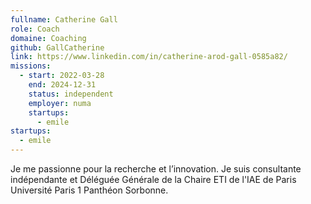 ```yaml
---
fullname: Catherine Gall
role: Coach
domaine: Coaching
github: GallCatherine
link: https://www.linkedin.com/in/catherine-arod-gall-0585a82/
missions:
  - start: 2022-03-28
    end: 2024-12-31
    status: independent
    employer: numa
    startups:
      - emile
startups:
  - emile
---
```

Je me passionne pour la recherche et l’innovation. Je suis consultante indépendante et Déléguée Générale de la Chaire ETI de l'IAE de Paris Université Paris 1 Panthéon Sorbonne.